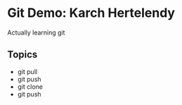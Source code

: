 # Git Demo: Karch Hertelendy 

Actually learning git


## Topics 
- git pull
- git push 
- git clone 
- git push